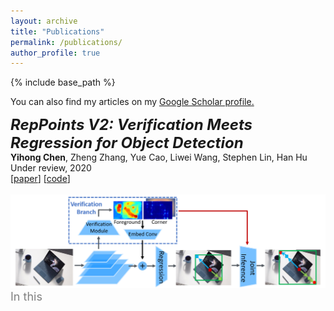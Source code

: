 ```yaml
---
layout: archive
title: "Publications"
permalink: /publications/
author_profile: true
---
```


{% include base_path %}

 You can also find my articles on my <u><a href="https://scholar.google.com/citations?user=Rf2fsFUAAAAJ">Google Scholar profile</a>.</u>  

<font size="5" ><i><strong>RepPoints V2: Verification Meets Regression for Object Detection</strong></i></font>  
<strong>Yihong Chen</strong>, Zheng Zhang, Yue Cao, Liwei Wang, Stephen Lin, Han Hu  
Under review, 2020  
[[paper](https://arxiv.org/abs/2007.08508)] [[code](https://github.com/Scalsol/RepPointsV2)]  
<br/><img src='/images/reppointsv2.png'>  
<font size="4" color="gray">In this</font>
